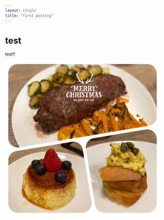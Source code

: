 ```yaml
---
layout: single
title: "first posting"
---
```


# test 

test!!

![IMG_5091](../images/2021-12-27-first/IMG_5091.JPG)
